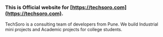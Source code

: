 ### This is Official website for [https://techsoro.com](https://techsoro.com).

TechSoro is a consulting team of developers from Pune. We build Industrial mini projects and Academic projects for college students.

